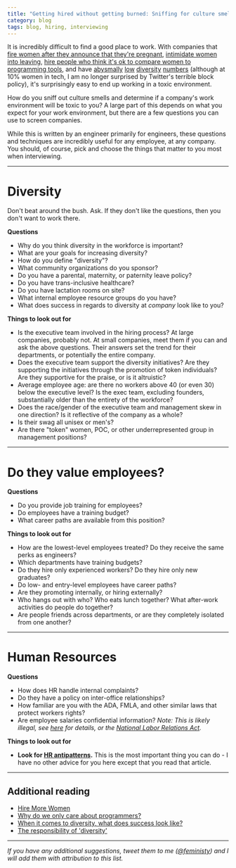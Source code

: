```yaml
---
title: "Getting hired without getting burned: Sniffing for culture smells"
category: blog
tags: blog, hiring, interviewing
---
```


It is incredibly difficult to find a good place to work. With companies that [fire women after they announce that they're pregnant](http://www.oregonlive.com/portland/index.ssf/2014/06/woman_claims_she_was_fired_12.html), [intimidate women into leaving](http://techcrunch.com/2014/03/15/julie-ann-horvath-describes-sexism-and-intimidation-behind-her-github-exit/), [hire people who think it's ok to compare women to programming tools](http://www.shakesville.com/2014/06/today-in-misogyny.html), and have [abysmally](http://yahoo.tumblr.com/post/89085398949/workforce-diversity-at-yahoo) [low](http://www.google.com/diversity/at-google.html) [diversity](http://blog.linkedin.com/2014/06/12/linkedins-workforce-diversity/) [numbers](https://blog.twitter.com/2014/building-a-twitter-we-can-be-proud-of) (although at 10% women in tech, I am no longer surprised by Twitter's terrible block policy), it's surprisingly easy to end up working in a toxic environment.

How do you sniff out culture smells and determine if a company's work environment will be toxic to you? A large part of this depends on what you expect for your work environment, but there are a few questions you can use to screen companies. 

While this is written by an engineer primarily for engineers, these questions and techniques are incredibly useful for any employee, at any company. You should, of course, pick and choose the things that matter to you most when interviewing.

---

# Diversity

Don't beat around the bush. Ask. If they don't like the questions, then you don't want to work there.

**Questions**

* Why do you think diversity in the workforce is important?
* What are your goals for increasing diversity?
* How do you define "diversity"?
* What community organizations do you sponsor?
* Do you have a parental, maternity, or paternity leave policy?
* Do you have trans-inclusive healthcare?
* Do you have lactation rooms on site?
* What internal employee resource groups do you have?
* What does success in regards to diversity at *company* look like to you?

**Things to look out for**

* Is the executive team involved in the hiring process? At large companies, probably not. At small companies, meet them if you can and ask the above questions. Their answers set the trend for their departments, or potentially the entire company.
* Does the executive team support the diversity initiatives? Are they supporting the initiatives through the promotion of token individuals? Are they supportive for the praise, or is it altruistic?
* Average employee age: are there no workers above 40 (or even 30) below the executive level? Is the exec team, excluding founders, substantially older than the entirety of the workforce?
* Does the race/gender of the executive team and management skew in one direction? Is it reflective of the company as a whole?
* Is their swag all unisex or men's?
* Are there "token" women, POC, or other underrepresented group in management positions?

---

# Do they value employees?

**Questions**

* Do you provide job training for employees?
* Do employees have a training budget?
* What career paths are available from this position?

**Things to look out for**

* How are the lowest-level employees treated? Do they receive the same perks as engineers?
* Which departments have training budgets?
* Do they hire only experienced workers? Do they hire only new graduates?
* Do low- and entry-level employees have career paths?
* Are they promoting internally, or hiring externally?
* Who hangs out with who? Who eats lunch together? What after-work activities do people do together?
* Are people friends across departments, or are they completely isolated from one another?

---

# Human Resources

**Questions**

* How does HR handle internal complaints?
* Do they have a policy on inter-office relationships? 
* How familiar are you with the ADA, FMLA, and other similar laws that protect workers rights?
* Are employee salaries confidential information? *Note: This is likely illegal, see [here](http://www.npr.org/2014/04/13/301989789/pay-secrecy-policies-at-work-often-illegal-and-misunderstood) for details, or the [National Labor Relations Act](http://www.nlrb.gov/resources/national-labor-relations-act).*

**Things to look out for**

* **Look for [HR antipatterns](http://modelviewculture.com/pieces/hr-antipatterns-at-startups).** This is the most important thing you can do  - I have no other advice for you here except that you read that article.

---

## Additional reading

* [Hire More Women](http://www.hiremorewomenintech.com/)
* [Why do we only care about programmers?](http://modelviewculture.com/pieces/why-do-we-only-care-about-programmers)
* [When it comes to diversity, what does success look like?](http://www.ashedryden.com/blog/when-it-comes-to-diversity-what-does-success-look-like)
* [The responsibility of 'diversity'](http://www.ashedryden.com/blog/the-responsibility-of-diversity)

---

*If you have any additional suggestions, tweet them to me ([@feministy](http://twitter.com/feministy)) and I will add them with attribution to this list.*